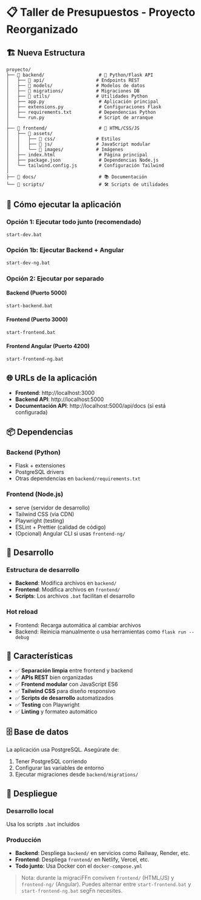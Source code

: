 # 📋 Taller de Presupuestos - Proyecto Reorganizado

## 🏗️ Nueva Estructura

```
proyecto/
├── 📁 backend/                    # 🐍 Python/Flask API
│   ├── 📁 api/                   # Endpoints REST
│   ├── 📁 models/                # Modelos de datos
│   ├── 📁 migrations/            # Migraciones DB
│   ├── 📁 utils/                 # Utilidades Python
│   ├── app.py                    # Aplicación principal
│   ├── extensions.py             # Configuraciones Flask
│   ├── requirements.txt          # Dependencias Python
│   └── run.py                    # Script de arranque
│
├── 📁 frontend/                   # 🎨 HTML/CSS/JS
│   ├── 📁 assets/
│   │   ├── 📁 css/               # Estilos
│   │   ├── 📁 js/                # JavaScript modular
│   │   └── 📁 images/            # Imágenes
│   ├── index.html                # Página principal
│   ├── package.json              # Dependencias Node.js
│   └── tailwind.config.js        # Configuración Tailwind
│
├── 📁 docs/                       # 📚 Documentación
└── 📁 scripts/                    # 🛠️ Scripts de utilidades
```

## 🚀 Cómo ejecutar la aplicación

### Opción 1: Ejecutar todo junto (recomendado)

```bash
start-dev.bat
```

### Opción 1b: Ejecutar Backend + Angular

```bash
start-dev-ng.bat
```

### Opción 2: Ejecutar por separado

#### Backend (Puerto 5000)

```bash
start-backend.bat
```

#### Frontend (Puerto 3000)

```bash
start-frontend.bat
```

#### Frontend Angular (Puerto 4200)

```bash
start-frontend-ng.bat
```

## 🌐 URLs de la aplicación

- **Frontend**: http://localhost:3000
- **Backend API**: http://localhost:5000
- **Documentación API**: http://localhost:5000/api/docs (si está configurada)

## 📦 Dependencias

### Backend (Python)

- Flask + extensiones
- PostgreSQL drivers
- Otras dependencias en `backend/requirements.txt`

### Frontend (Node.js)

- serve (servidor de desarrollo)
- Tailwind CSS (via CDN)
- Playwright (testing)
- ESLint + Prettier (calidad de código)
- (Opcional) Angular CLI si usas `frontend-ng/`

## 🔧 Desarrollo

### Estructura de desarrollo

- **Backend**: Modifica archivos en `backend/`
- **Frontend**: Modifica archivos en `frontend/`
- **Scripts**: Los archivos `.bat` facilitan el desarrollo

### Hot reload

- Frontend: Recarga automática al cambiar archivos
- Backend: Reinicia manualmente o usa herramientas como `flask run --debug`

## 📱 Características

- ✅ **Separación limpia** entre frontend y backend
- ✅ **APIs REST** bien organizadas
- ✅ **Frontend modular** con JavaScript ES6
- ✅ **Tailwind CSS** para diseño responsivo
- ✅ **Scripts de desarrollo** automatizados
- ✅ **Testing** con Playwright
- ✅ **Linting** y formateo automático

## 🗄️ Base de datos

La aplicación usa PostgreSQL. Asegúrate de:

1. Tener PostgreSQL corriendo
2. Configurar las variables de entorno
3. Ejecutar migraciones desde `backend/migrations/`

## 🚀 Despliegue

### Desarrollo local

Usa los scripts `.bat` incluidos

### Producción

- **Backend**: Despliega `backend/` en servicios como Railway, Render, etc.
- **Frontend**: Despliega `frontend/` en Netlify, Vercel, etc.
- **Todo junto**: Usa Docker con el `docker-compose.yml`

> Nota: durante la migraci F Fn conviven `frontend/` (HTML/JS) y `frontend-ng/` (Angular). Puedes alternar entre `start-frontend.bat` y `start-frontend-ng.bat` seg Fn necesites.
